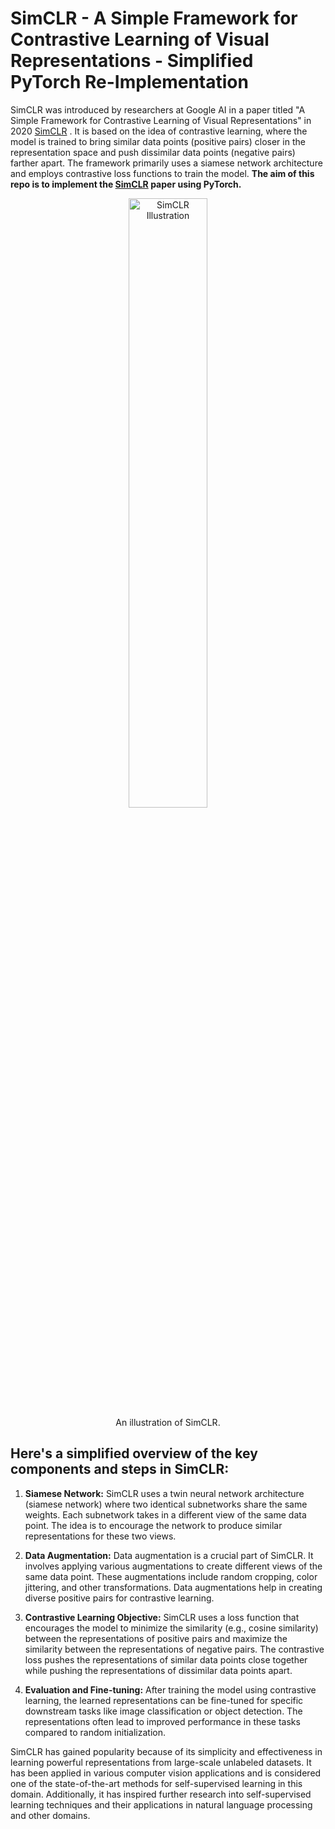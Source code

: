 # SimCLR - A Simple Framework for Contrastive Learning of Visual Representations - Simplified PyTorch Re-Implementation


SimCLR was introduced by researchers at Google AI in a paper titled "A Simple Framework for Contrastive Learning of Visual Representations" in 2020 <a href="https://arxiv.org/abs/2002.05709">SimCLR</a>  . It is based on the idea of contrastive learning, where the model is trained to bring similar data points (positive pairs) closer in the representation space and push dissimilar data points (negative pairs) farther apart. The framework primarily uses a siamese network architecture and employs contrastive loss functions to train the model. __The aim of this repo is to implement the <a href="https://arxiv.org/abs/2002.05709">SimCLR</a> paper using PyTorch.__

<div align="center">
  <img width="50%" alt="SimCLR Illustration" src="https://1.bp.blogspot.com/--vH4PKpE9Yo/Xo4a2BYervI/AAAAAAAAFpM/vaFDwPXOyAokAC8Xh852DzOgEs22NhbXwCLcBGAsYHQ/s1600/image4.gif">
</div>
<div align="center">
  An illustration of SimCLR.
</div>

## Here's a simplified overview of the key components and steps in SimCLR: ##

1. __Siamese Network:__ SimCLR uses a twin neural network architecture (siamese network) where two identical subnetworks share the same weights. Each subnetwork takes in a different view of the same data point. The idea is to encourage the network to produce similar representations for these two views.

2. __Data Augmentation:__ Data augmentation is a crucial part of SimCLR. It involves applying various augmentations to create different views of the same data point. These augmentations include random cropping, color jittering, and other transformations. Data augmentations help in creating diverse positive pairs for contrastive learning.

3. __Contrastive Learning Objective:__ SimCLR uses a loss function that encourages the model to minimize the similarity (e.g., cosine similarity) between the representations of positive pairs and maximize the similarity between the representations of negative pairs. The contrastive loss pushes the representations of similar data points close together while pushing the representations of dissimilar data points apart.

4. __Evaluation and Fine-tuning:__ After training the model using contrastive learning, the learned representations can be fine-tuned for specific downstream tasks like image classification or object detection. The representations often lead to improved performance in these tasks compared to random initialization.

SimCLR has gained popularity because of its simplicity and effectiveness in learning powerful representations from large-scale unlabeled datasets. It has been applied in various computer vision applications and is considered one of the state-of-the-art methods for self-supervised learning in this domain. Additionally, it has inspired further research into self-supervised learning techniques and their applications in natural language processing and other domains.

## 
